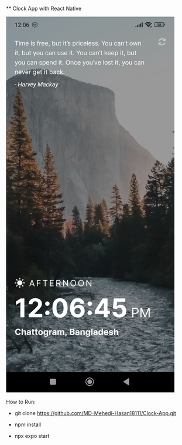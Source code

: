 ** Clock App with React Native

![alt text](1731305270744.jpg)

How to Run:

* git clone https://github.com/MD-Mehedi-Hasan18111/Clock-App.git

* npm install

* npx expo start